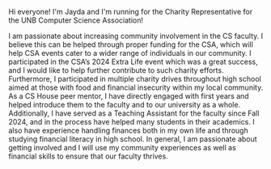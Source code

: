 Hi everyone! I'm Jayda and I'm running for the Charity Representative for the UNB Computer Science Association!

I am passionate about increasing community involvement in the CS faculty. I believe this can be helped through proper funding for the CSA, which will help CSA events cater to a wider range of individuals in our community. I participated in the CSA’s 2024 Extra Life event which was a great success, and I would like to help further contribute to such charity efforts. Furthermore, I participated in multiple charity drives throughout high school aimed at those with food and financial insecurity within my local community. As a CS House peer mentor, I have directly engaged with first years and helped introduce them to the faculty and to our university as a whole. Additionally, I have served as a Teaching Assistant for the faculty since Fall 2024, and in the process have helped many students in their academics. I also have experience handling finances both in my own life and through studying financial literacy in high school. In general, I am passionate about getting involved and I will use my community experiences as well as financial skills to ensure that our faculty thrives.
